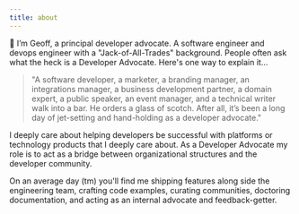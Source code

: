 ```yaml
---
title: about
---
```


🙌 I’m Geoff, a principal developer advocate. A software engineer and devops engineer with a "Jack-of-All-Trades" background. People often ask what the heck is a Developer Advocate. Here's one way to explain it...

> "A software developer, a marketer, a branding manager, an integrations manager, a business development partner, a domain expert, a public speaker, an event manager, and a technical writer walk into a bar. He orders a glass of scotch. After all, it’s been a long day of jet-setting and hand-holding as a developer advocate."

I deeply care about helping developers be successful with platforms or technology products that I deeply care about. As a Developer Advocate my role is to act as a bridge between organizational structures and the developer community.

On an average day (tm) you'll find me shipping features along side the engineering team, crafting code examples, curating communities, doctoring documentation, and acting as an internal advocate and feedback-getter.


